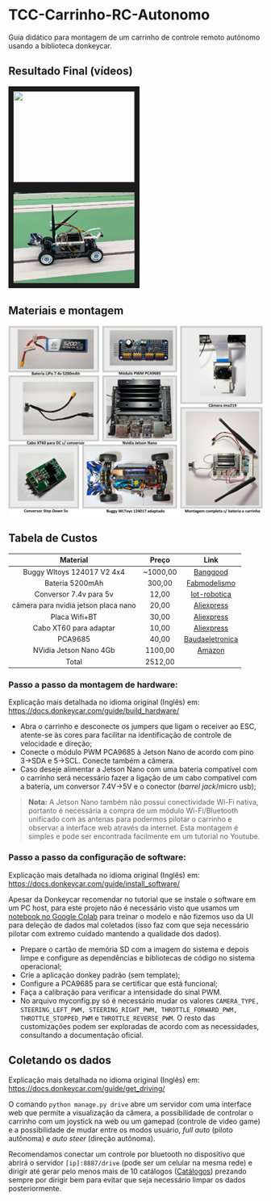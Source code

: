 # TCC-Carrinho-RC-Autonomo
Guia didático para montagem de um carrinho de controle remoto autônomo usando a biblioteca donkeycar.

## Resultado Final (vídeos)
<a href="https://www.youtube.com/watch?v=4T0594B4K40&v=4T0594B4K40
" target="_blank"><img src="http://img.youtube.com/vi/4T0594B4K40/0.jpg" 
 width="240" height="180" border="10" /></a>
&emsp; &emsp; &emsp; <a href="http://vimeo.com/865403276
" target="_blank"><img src="/Imagens/Video_Vimeo.png" 
 width="240" height="180" border="10"/></a>
## Materiais e montagem
<img src="/Imagens/Materiais.png">

## Tabela de Custos
| Material       | Preço           | Link  |
|:-------------:|:-------------:|:-----:|
| Buggy Wltoys 124017 V2 4x4      | ~1000,00 | [Banggood](https://br.banggood.com/Wltoys-124017-Brushless-V2-New-Upgraded-4300KV-Motor-0_7M-19T-RTR-1-or-12-2_4G-4WD-70km-or-h-RC-Car-Vehicles-Metal-Chassis-Models-Toys-p-1871731.html?gmcCountry=BR&currency=BRL&cur_warehouse=CN&createTmp=1&ad_id=) |
| Bateria 5200mAh      | 300,00      |   [Fabmodelismo](https://www.fabmodelismo.com.br/produto/pecas-e-acessorios/baterias-em-geral/9467-bateria-lipo-7-4v-2s-5200mah-30c60c-xt60-automodelo) |
| Conversor 7.4v para 5v | 12,00      |    [Iot-robotica](https://www.iot-robotica.com.br/produto/mini-stepdown-mp1584en-5volts.html) |
| câmera para nvidia jetson placa nano | 20,00      |    [Aliexpress](https://pt.aliexpress.com/item/1005004662842684.html?src=google&src=google&albch=shopping&acnt=768-202-3196&slnk=&plac=&mtctp=&albbt=Google_7_shopping&isSmbAutoCall=false&needSmbHouyi=false&albcp=17280411561&albag=&trgt=&crea=pt1005004662842684&netw=x&device=c&albpg=&albpd=pt1005004662842684&gad_source=1&aff_fcid=c6d316c1a9c54d4bba89c518b498c606-1701298830689-05444-UneMJZVf&aff_fsk=UneMJZVf&aff_platform=aaf&sk=UneMJZVf&aff_trace_key=c6d316c1a9c54d4bba89c518b498c606-1701298830689-05444-UneMJZVf&terminal_id=e917859336ee48868c6ef3c60e6fef75&afSmartRedirect=y) |
| Placa Wifi+BT | 30,00      |    [Aliexpress](https://pt.aliexpress.com/item/1005005588691109.html?src=google&src=google&albch=shopping&acnt=768-202-3196&slnk=&plac=&mtctp=&albbt=Google_7_shopping&isSmbAutoCall=false&needSmbHouyi=false&albcp=17364768653&albag=&trgt=&crea=pt1005005588691109&netw=x&device=c&albpg=&albpd=pt1005005588691109&gad_source=1&aff_fcid=48fce4cd8d414ead9314d587472ac870-1701299109821-05102-UneMJZVf&aff_fsk=UneMJZVf&aff_platform=aaf&sk=UneMJZVf&aff_trace_key=48fce4cd8d414ead9314d587472ac870-1701299109821-05102-UneMJZVf&terminal_id=e917859336ee48868c6ef3c60e6fef75&afSmartRedirect=y#nav-specification)|
| Cabo XT60 para adaptar | 10,00      |    [Aliexpress](https://pt.aliexpress.com/item/1005003866427129.html?src=google&src=google&albch=shopping&acnt=768-202-3196&slnk=&plac=&mtctp=&albbt=Google_7_shopping&isSmbAutoCall=false&needSmbHouyi=false&albcp=17364768653&albag=&trgt=&crea=pt1005003866427129&netw=x&device=c&albpg=&albpd=pt1005003866427129&gad_source=1&aff_fcid=6b0a77cc308f418e9e455938108b57d0-1701299314930-05995-UneMJZVf&aff_fsk=UneMJZVf&aff_platform=aaf&sk=UneMJZVf&aff_trace_key=6b0a77cc308f418e9e455938108b57d0-1701299314930-05995-UneMJZVf&terminal_id=e917859336ee48868c6ef3c60e6fef75&afSmartRedirect=y) |
| PCA9685 | 40,00      |    [Baudaeletronica](https://www.baudaeletronica.com.br/produto/modulo-pwm-pca9685-i2c-16-canais-para-servo-motor.html?gad_source=4) |
| NVidia Jetson Nano 4Gb | 1100,00      |    [Amazon](https://www.amazon.com.br/Waveshare-Jetson-Developer-Computer-Development/dp/B08QCPDKW1/ref=cm_cr_arp_d_product_top?ie=UTF8) |
| Total | 2512,00           |


### Passo a passo da montagem de hardware:
Explicação mais detalhada no idioma original (Inglês) em: https://docs.donkeycar.com/guide/build_hardware/
- Abra o carrinho e desconecte os jumpers que ligam o receiver ao ESC, atente-se às cores para facilitar na identificação de controle de velocidade e direção;
- Conecte o módulo PWM PCA9685 à Jetson Nano de acordo com pino 3->SDA e 5->SCL. Conecte também a câmera.
- Caso deseje alimentar a Jetson Nano com uma bateria compatível com o carrinho será necessário fazer a ligação de um cabo compatível com a bateria, um conversor 7.4V->5V e o conector (*barrel jack*/micro usb);
> **Nota:** A Jetson Nano também não possui conectividade Wi-Fi nativa, portanto é necessária a compra de um módulo Wi-Fi/Bluetooth unificado com as antenas para podermos pilotar o carrinho e observar a interface web através da internet. Esta montagem é simples e pode ser encontrada facilmente em um tutorial no Youtube.
### Passo a passo da configuração de software:
Explicação mais detalhada no idioma original (Inglês) em: https://docs.donkeycar.com/guide/install_software/

Apesar da Donkeycar recomendar no tutorial que se instale o software em um PC host, para este projeto não é necessário visto que usamos um [notebook no Google Colab](/Treinamento_Donkey_TCC.ipynb) para treinar o modelo e não fizemos uso da UI para deleção de dados mal coletados (isso faz com que seja necessário pilotar com extremo cuidado mantendo a qualidade dos dados).

- Prepare o cartão de memória SD com a imagem do sistema e depois limpe e configure as dependências e bibliotecas de código no sistema operacional;
- Crie a aplicação donkey padrão (sem template);
- Configure a PCA9685 para se certificar que está funcional;
- Faça a calibração para verificar a intensidade do sinal PWM.
- No arquivo myconfig.py só é necessário mudar os valores `CAMERA_TYPE, STEERING_LEFT_PWM, STEERING_RIGHT_PWM, THROTTLE_FORWARD_PWM, THROTTLE_STOPPED_PWM` e `THROTTLE_REVERSE_PWM`. O resto das customizações podem ser exploradas de acordo com as necessidades, consultando a documentação oficial.
## Coletando os dados
Explicação mais detalhada no idioma original (Inglês) em: https://docs.donkeycar.com/guide/get_driving/

O comando `python manage.py drive` abre um servidor com uma interface web que permite a visualização da câmera, a possibilidade de controlar o carrinho com um joystick na web ou um gamepad (controle de video game) e a possibilidade de mudar entre os modos usuário, *full auto* (piloto autônoma) e *auto steer* (direção autônoma).

Recomendamos conectar um controle por bluetooth no dispositivo que abrirá o servidor `[ip]:8887/drive` (pode ser um celular na mesma rede) e dirigir até gerar pelo menos mais de 10 catálogos ([Catálogos](/Catalogos.pdf)) prezando sempre por dirigir bem para evitar que seja necessário limpar os dados posteriormente.
